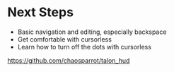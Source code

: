 # Next Steps

- Basic navigation and editing, especially backspace
- Get comfortable with cursorless
- Learn how to turn off the dots with cursorless




https://github.com/chaosparrot/talon_hud

